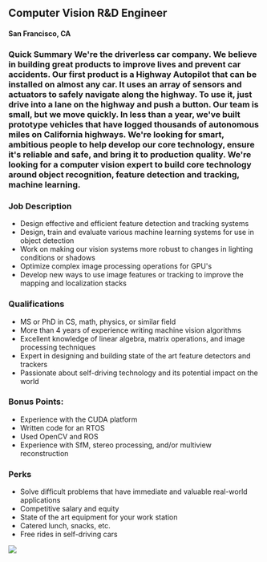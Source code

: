 ## Computer Vision R&D Engineer
#### San Francisco, CA

### Quick Summary We're the driverless car company. We believe in building great products to improve lives and prevent car accidents. Our first product is a Highway Autopilot that can be installed on almost any car. It uses an array of sensors and actuators to safely navigate along the highway. To use it, just drive into a lane on the highway and push a button. Our team is small, but we move quickly. In less than a year, we've built prototype vehicles that have logged thousands of autonomous miles on California highways. We're looking for smart, ambitious people to help develop our core technology, ensure it's reliable and safe, and bring it to production quality. We're looking for a computer vision expert to build core technology around object recognition, feature detection and tracking, machine learning.

### Job Description
+ Design effective and efficient feature detection and tracking systems
+ Design, train and evaluate various machine learning systems for use in object detection
+ Work on making our vision systems more robust to changes in lighting conditions or shadows
+ Optimize complex image processing operations for GPU's
+ Develop new ways to use image features or tracking to improve the mapping and localization stacks

### Qualifications
+ MS or PhD in CS, math, physics, or similar field
+ More than 4 years of experience writing machine vision algorithms
+ Excellent knowledge of linear algebra, matrix operations, and image processing techniques
+ Expert in designing and building state of the art feature detectors and trackers
+ Passionate about self-driving technology and its potential impact on the world

### Bonus Points:
+ Experience with the CUDA platform
+ Written code for an RTOS
+ Used OpenCV and ROS
+ Experience with SfM, stereo processing, and/or multiview reconstruction

### Perks
+ Solve difficult problems that have immediate and valuable real-world applications
+ Competitive salary and equity
+ State of the art equipment for your work station
+ Catered lunch, snacks, etc.
+ Free rides in self-driving cars


[<img src='https://dabuttonfactory.com/button.png?t=Apply&f=Calibri-Bold&ts=24&tc=fff&tshs=1&tshc=000&hp=20&vp=8&c=5&bgt=gradient&bgc=3d85c6&ebgc=073763'>](https://letsrockit.co/users/auth/github?job_id=q3j1axnl-computer-vision-r-d-engineer)
